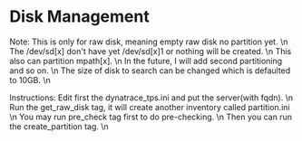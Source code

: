 # Disk Management

Note: This is only for raw disk, meaning empty raw disk no partition yet.  \n 
      The /dev/sd[x] don't have yet /dev/sd[x]1 or nothing will be created.  \n
      This also can partition mpath[x].  \n
      In the future, I will add second partitioning and so on.  \n
      The size of disk to search can be changed which is defaulted to 10GB. \n
      
Instructions: 
      Edit first the dynatrace_tps.ini and put the server(with fqdn). \n
      Run the get_raw_disk tag, it will create another inventory called partition.ini  \n
      You may run pre_check tag first to do pre-checking.  \n
      Then you can run the create_partition tag.  \n
